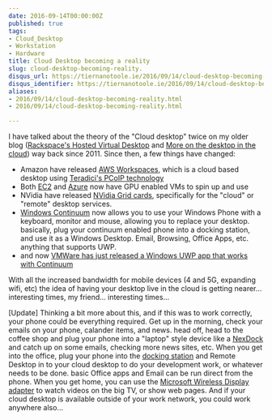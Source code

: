 ```yaml
---
date: 2016-09-14T00:00:00Z
published: true
tags:
- Cloud_Desktop
- Workstation
- Hardware
title: Cloud Desktop becoming a reality
slug: cloud-desktop-becoming-reality.
disqus_url: https://tiernanotoole.ie/2016/09/14/cloud-desktop-becoming-reality.html
disqus_identifier: https://tiernanotoole.ie/2016/09/14/cloud-desktop-becoming-reality.html
aliases:
- 2016/09/14/cloud-desktop-becoming-reality.html
- 2016/09/14/cloud-desktop-becoming-reality.html

---
```

 
 
 
 
 
 

I have talked about the theory of the "Cloud desktop" twice on my older blog ([Rackspace's Hosted Virtual Desktop][1] and [More on the desktop in the cloud][2]) way back since 2011. Since then, a few things have changed:

* Amazon have released [AWS Workspaces][3], which is a cloud based desktop using [Teradici's PCoIP technology][4]
* Both [EC2][5] and [Azure][6] now have GPU enabled VMs to spin up and use
* NVidia have released [NVidia Grid cards][7], specifically for the "cloud" or "remote" desktop services.
* [Windows Continuum][8] now allows you to use your Windows Phone with a keyboard, monitor and mouse, allowing you to replace your desktop. basically, plug your continuum enabled phone into a docking station, and use it as a Windows Desktop. Email, Browsing, Office Apps, etc. anything that supports UWP.
* and now [VMWare has just released a Windows UWP app that works with Continuum][9]

With all the increased bandwidth for mobile devices (4 and 5G, expanding wifi, etc) the idea of having your desktop live in the cloud is getting nearer...  interesting times, my friend... interesting times...

[Update] Thinking a bit more about this, and if this was to work correctly, your phone could be everything required. Get up in the morning, check your emails on your phone, calander items, and news. head off, head to the coffee shop and plug your phone into a "laptop" style device like a [NexDock][10] and catch up on some emails, checking more news sites, etc. When you get into the office, plug your phone into the [docking station][11] and Remote Desktop in to your cloud desktop to do your development work, or whatever needs to be done. basic Office apps and Email can be run direct from the phone. When you get home, you can use the [Microsoft Wireless Display adapter][12] to watch videos on the big TV, or show web pages. And if your cloud desktop is available outside of your work network, you could work anywhere also...

[1]:https://blog.lotas-smartman.net/rackspaces-hosted-virtual-desktop/
[2]:https://blog.lotas-smartman.net/more-on-desktop-in-the-cloud/
[3]:https://aws.amazon.com/workspaces/
[4]:http://www.teradici.com/pcoip-technology
[5]:https://aws.amazon.com/ec2/instance-types/
[6]:https://azure.microsoft.com/en-gb/services/virtual-machines/
[7]:http://www.nvidia.co.uk/grid/
[8]:https://www.microsoft.com/en-ie/windows/continuum
[9]:http://www.neowin.net/news/vmware-releases-horizon-beta-client-for-windows-10-mobile-continuum-compatible
[10]:http://nexdock.com/
[11]:https://www.microsoft.com/en-ie/mobile/accessory/hd-500/
[12]:https://www.microsoft.com/accessories/en-us/products/adapters/wireless-display-adapter-2/p3q-00001
